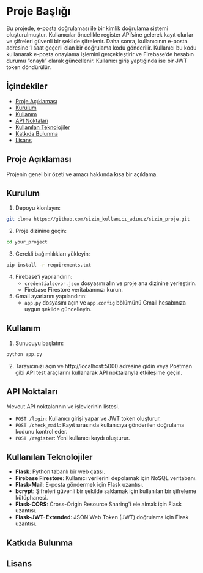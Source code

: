 
# Proje Başlığı

Bu projede, e-posta doğrulaması ile bir kimlik doğrulama sistemi oluşturulmuştur. Kullanıcılar öncelikle register API’sine gelerek kayıt olurlar ve şifreleri güvenli bir şekilde şifrelenir. Daha sonra, kullanıcının e-posta adresine 1 saat geçerli olan bir doğrulama kodu gönderilir. Kullanıcı bu kodu kullanarak e-posta onaylama işlemini gerçekleştirir ve Firebase’de hesabın durumu “onaylı” olarak güncellenir. Kullanıcı giriş yaptığında ise bir JWT token döndürülür.

## İçindekiler
- [Proje Açıklaması](#proje-açıklaması)
- [Kurulum](#kurulum)
- [Kullanım](#kullanım)
- [API Noktaları](#api-noktaları)
- [Kullanılan Teknolojiler](#kullanılan-teknolojiler)
- [Katkıda Bulunma](#katkıda-bulunma)
- [Lisans](#lisans)

## Proje Açıklaması
Projenin genel bir özeti ve amacı hakkında kısa bir açıklama.

## Kurulum

1. Depoyu klonlayın:
```bash
git clone https://github.com/sizin_kullanıcı_adınız/sizin_proje.git
```
2. Proje dizinine geçin:
```bash
cd your_project
```
3. Gerekli bağımlılıkları yükleyin:
```bash
pip install -r requirements.txt
```
4. Firebase'i yapılandırın:
    - `credentialscvpr.json` dosyasını alın ve proje ana dizinine yerleştirin.
    - Firebase Firestore veritabanınızı kurun.
5. Gmail ayarlarını yapılandırın:
    - `app.py` dosyasını açın ve `app.config` bölümünü Gmail hesabınıza uygun şekilde güncelleyin.

## Kullanım

1. Sunucuyu başlatın:
```bash
python app.py
```
2. Tarayıcınızı açın ve http://localhost:5000 adresine gidin veya Postman gibi API test araçlarını kullanarak API noktalarıyla etkileşime geçin.

## API Noktaları
Mevcut API noktalarının ve işlevlerinin listesi.

- `POST /login`: Kullanıcı girişi yapar ve JWT token oluşturur.
- `POST /check_mail`: Kayıt sırasında kullanıcıya gönderilen doğrulama kodunu kontrol eder.
- `POST /register`: Yeni kullanıcı kaydı oluşturur.

## Kullanılan Teknolojiler
- **Flask**: Python tabanlı bir web çatısı.
- **Firebase Firestore**: Kullanıcı verilerini depolamak için NoSQL veritabanı.
- **Flask-Mail**: E-posta göndermek için Flask uzantısı.
- **bcrypt**: Şifreleri güvenli bir şekilde saklamak için kullanılan bir şifreleme kütüphanesi.
- **Flask-CORS**: Cross-Origin Resource Sharing'i ele almak için Flask uzantısı.
- **Flask-JWT-Extended**: JSON Web Token (JWT) doğrulama için Flask uzantısı.

## Katkıda Bulunma

## Lisans


